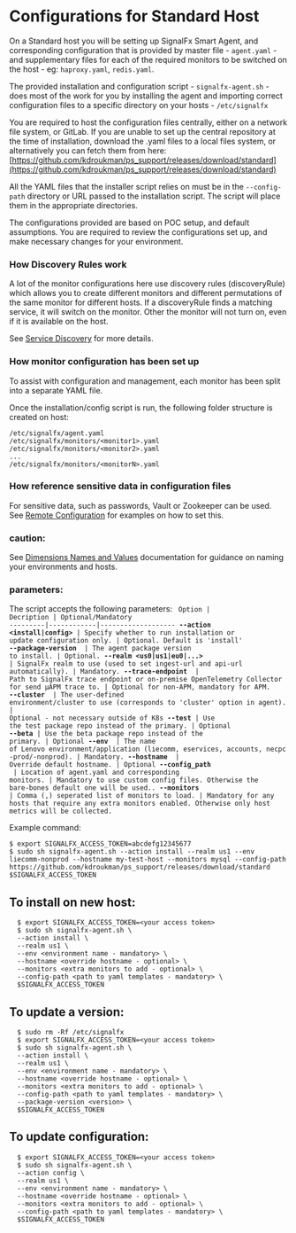 # Configurations for Standard Host

On a Standard host you will be setting up SignalFx Smart Agent, and corresponding configuration that is provided by master file - `agent.yaml` - and supplementary files for each of the required monitors to be switched on the host - eg: `haproxy.yaml`, `redis.yaml`. 

The provided installation and configuration script - `signalfx-agent.sh` - does most of the work for you by installing the agent and importing correct configuration files to a specific directory on your hosts - `/etc/signalfx`

You are required to host the configuration files centrally, either on a network file system, or GitLab. If you are unable to set up the central repository at the time of installation, download the .yaml files to a local files system, or alternatively you can fetch them from here:
[https://github.com/kdroukman/ps_support/releases/download/standard](https://github.com/kdroukman/ps_support/releases/download/standard)

All the YAML files that the installer script relies on must be in the `--config-path` directory or URL passed to the installation script. The script will place them in the appropriate directories. 

The configurations provided are based on POC setup, and default assumptions. You are required to review the configurations set up, and make necessary changes for your environment. 

### How Discovery Rules work

A lot of the monitor configurations here use discovery rules (discoveryRule) which allows you to create different monitors and different permutations of the same monitor for different hosts. If a discoveryRule finds a matching service, it will switch on the monitor. Other the monitor will not turn on, even if it is available on the host. 

See [Service Discovery](https://github.com/signalfx/signalfx-agent/blob/master/docs/auto-discovery.md) for more details.

### How monitor configuration has been set up
To assist with configuration and management, each monitor has been split into a separate YAML file. 

Once the installation/config script is run, the following folder structure is created on host:
```
/etc/signalfx/agent.yaml
/etc/signalfx/monitors/<monitor1>.yaml
/etc/signalfx/monitors/<monitor2>.yaml
...
/etc/signalfx/monitors/<monitorN>.yaml
```

### How reference sensitive data in configuration files
For sensitive data, such as passwords, Vault or Zookeeper can be used. 
See [Remote Configuration](https://docs.signalfx.com/en/latest/integrations/agent/remote-config.html) for examples on how to set this.

### caution:
See [Dimensions Names and Values](https://developers.signalfx.com/metrics/data_ingest_overview.html#_dimension_names_and_values) documentation for guidance on naming your environments and hosts. 

### parameters:
The script accepts the following parameters:
<code>
  Option | Decription | Optional/Mandatory
---------|------------|-------------------
**--action <install\|config>**  | Specify whether to run installation or update configuration only. | Optional. Default is 'install'
**--package-version <version>** | The agent package version to install. | Optional.
**--realm <us0\|us1\|eu0\|...>** | SignalFx realm to use (used to set ingest-url and api-url automatically). | Mandatory.
**--trace-endpoint <url>**     | Path to SignalFx trace endpoint or on-premise OpenTelemetry Collector for send µAPM trace to. | Optional for non-APM, mandatory for APM.
**--cluster <custer name>**    | The user-defined environment/cluster to use (corresponds to 'cluster' option in agent). | Optional - not necessary outside of K8s 
**--test**                   | Use the test package repo instead of the primary. | Optional
**--beta**                    | Use the beta package repo instead of the primary. | Optional
**--env <environment name>**   | The name of Lenovo environment/application (liecomm, eservices, accounts, necpc -prod/-nonprod). | Mandatory.
**--hostname <hostname>**      | Override default hostname. | Optional
**--config_path <url of path>** | Location of agent.yaml and corresponding monitors. | Mandatory to use custom config files. Otherwise the bare-bones default one will be used..
**--monitors <list>**          | Comma (,) seperated list of monitors to load. | Mandatory for any hosts that require any extra monitors enabled. Otherwise only host metrics will be collected.
  </code>

Example command:
```
$ export SIGNALFX_ACCESS_TOKEN=abcdefg12345677
$ sudo sh signalfx-agent.sh --action install --realm us1 --env liecomm-nonprod --hostname my-test-host --monitors mysql --config-path https://github.com/kdroukman/ps_support/releases/download/standard $SIGNALFX_ACCESS_TOKEN
```

## To install on new host:
```
  $ export SIGNALFX_ACCESS_TOKEN=<your access token>
  $ sudo sh signalfx-agent.sh \
  --action install \
  --realm us1 \
  --env <environment name - mandatory> \
  --hostname <override hostname - optional> \
  --monitors <extra monitors to add - optional> \
  --config-path <path to yaml templates - mandatory> \
  $SIGNALFX_ACCESS_TOKEN
```

## To update a version:
```
  $ sudo rm -Rf /etc/signalfx
  $ export SIGNALFX_ACCESS_TOKEN=<your access token>
  $ sudo sh signalfx-agent.sh \
  --action install \
  --realm us1 \
  --env <environment name - mandatory> \
  --hostname <override hostname - optional> \
  --monitors <extra monitors to add - optional> \
  --config-path <path to yaml templates - mandatory> \
  --package-version <version> \
  $SIGNALFX_ACCESS_TOKEN
```
  
## To update configuration:
```
  $ export SIGNALFX_ACCESS_TOKEN=<your access token>
  $ sudo sh signalfx-agent.sh \
  --action config \
  --realm us1 \
  --env <environment name - mandatory> \
  --hostname <override hostname - optional> \
  --monitors <extra monitors to add - optional> \
  --config-path <path to yaml templates - mandatory> \
  $SIGNALFX_ACCESS_TOKEN
```
